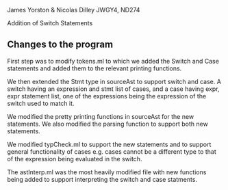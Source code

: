 James Yorston & Nicolas Dilley 
JWGY4, ND274

Addition of Switch Statements

Changes to the program
--------------------

First step was to modify tokens.ml to which we added the Switch and Case statements and added them to the relevant printing functions.

We then extended the Stmt type in sourceAst to support switch and case. A switch having an expression and stmt list of cases, and a case having expr, expr statement list, one of the expressions being the expression of the switch used to match it. 

We modified the pretty printing functions in sourceAst for the new statements. We also modified the parsing function to support both new statements. 

We modified typCheck.ml to support the new statements and to support general functionality of cases e.g. cases cannot be a different type to that of the expression being evaluated in the switch.

The astInterp.ml was the most heavily modified file with new functions being added to support interpreting the switch and case statments.

